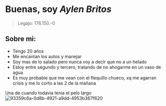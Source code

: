 
# Buenas, soy *Aylen Britos*
> Legajo: 176.150.-0
 
##  Sobre mi:   
 - Tengo 20 años
 - Me encantan los autos y manejar
 - Soy mas de lo salado pero nunca voy a decir que no a un helado
 - Estoy entre segundo y tercero, tratando de no ahogarme en un vaso de agua
 - Es muy probable que me vean con el flequillo chueco, xq me agarran crisis y me lo corto a las 2 de la mañana
 
 Una de cuando todavia tenia el pelo largo
 ![93359c6a-0d8b-4921-a9dd-4953b367f620](https://user-images.githubusercontent.com/129458999/229258729-3ef26229-5bac-4e7f-a787-51e59f33aac3.jpg)
